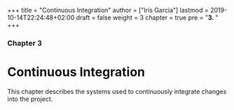 +++
title = "Continuous Integration"
author = ["Iris Garcia"]
lastmod = 2019-10-14T22:24:48+02:00
draft = false
weight = 3
chapter = true
pre = "<b>3. </b>"
+++

<h3> Chapter 3 </h3>
<h1>Continuous Integration</h1>

This chapter describes the systems used to continuously integrate
changes into the project.
